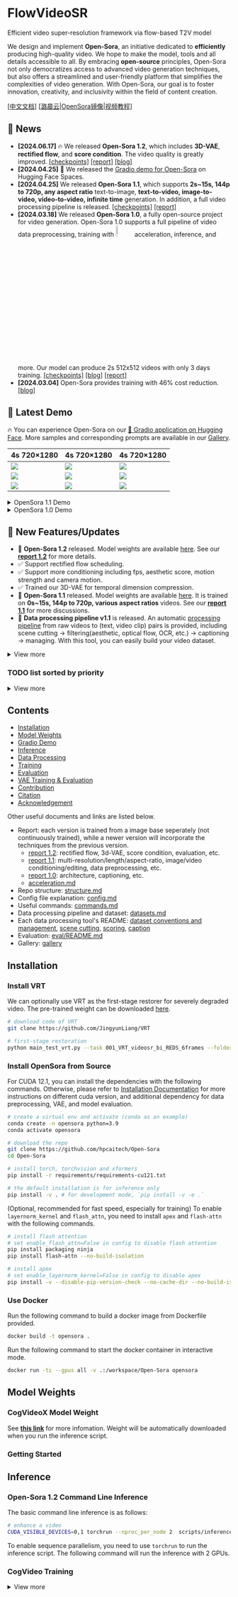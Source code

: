 # FlowVideoSR
Efficient video super-resolution framework via flow-based T2V model

We design and implement **Open-Sora**, an initiative dedicated to **efficiently** producing high-quality video. We hope to make the model,
tools and all details accessible to all. By embracing **open-source** principles,
Open-Sora not only democratizes access to advanced video generation techniques, but also offers a
streamlined and user-friendly platform that simplifies the complexities of video generation.
With Open-Sora, our goal is to foster innovation, creativity, and inclusivity within the field of content creation.

[[中文文档](/docs/zh_CN/README.md)] [[潞晨云](https://cloud.luchentech.com/)|[OpenSora镜像](https://cloud.luchentech.com/doc/docs/image/open-sora/)|[视频教程](https://www.bilibili.com/video/BV1ow4m1e7PX/?vd_source=c6b752764cd36ff0e535a768e35d98d2)]

## 📰 News

- **[2024.06.17]** 🔥 We released **Open-Sora 1.2**, which includes **3D-VAE**, **rectified flow**, and **score condition**. The video quality is greatly improved. [[checkpoints]](#open-sora-10-model-weights) [[report]](/docs/report_03.md)   [[blog]](https://hpc-ai.com/blog/open-sora-from-hpc-ai-tech-team-continues-open-source-generate-any-16-second-720p-hd-video-with-one-click-model-weights-ready-to-use)
- **[2024.04.25]** 🤗 We released the [Gradio demo for Open-Sora](https://huggingface.co/spaces/hpcai-tech/open-sora) on Hugging Face Spaces.
- **[2024.04.25]** We released **Open-Sora 1.1**, which supports **2s~15s, 144p to 720p, any aspect ratio** text-to-image, **text-to-video, image-to-video, video-to-video, infinite time** generation. In addition, a full video processing pipeline is released. [[checkpoints]]() [[report]](/docs/report_02.md)
- **[2024.03.18]** We released **Open-Sora 1.0**, a fully open-source project for video generation.
  Open-Sora 1.0 supports a full pipeline of video data preprocessing, training with
  <a href="https://github.com/hpcaitech/ColossalAI"><img src="assets/readme/colossal_ai.png" width="8%" ></a>
  acceleration,
  inference, and more. Our model can produce 2s 512x512 videos with only 3 days training. [[checkpoints]](#open-sora-10-model-weights)
  [[blog]](https://hpc-ai.com/blog/open-sora-v1.0) [[report]](/docs/report_01.md)
- **[2024.03.04]** Open-Sora provides training with 46% cost reduction.
  [[blog]](https://hpc-ai.com/blog/open-sora)

## 🎥 Latest Demo

🔥 You can experience Open-Sora on our [🤗 Gradio application on Hugging Face](https://huggingface.co/spaces/hpcai-tech/open-sora). More samples and corresponding prompts are available in our [Gallery](https://hpcaitech.github.io/Open-Sora/).

| **4s 720×1280**                                                                                                                                      | **4s 720×1280**                                                                                                                                      | **4s 720×1280**                                                                                                                                      |
| ---------------------------------------------------------------------------------------------------------------------------------------------------- | ---------------------------------------------------------------------------------------------------------------------------------------------------- | ---------------------------------------------------------------------------------------------------------------------------------------------------- |
| [<img src="assets/demo/v1.2/sample_0013.gif" width="">](https://github.com/hpcaitech/Open-Sora/assets/99191637/7895aab6-ed23-488c-8486-091480c26327) | [<img src="assets/demo/v1.2/sample_1718.gif" width="">](https://github.com/hpcaitech/Open-Sora/assets/99191637/20f07c7b-182b-4562-bbee-f1df74c86c9a) | [<img src="assets/demo/v1.2/sample_0087.gif" width="">](https://github.com/hpcaitech/Open-Sora/assets/99191637/3d897e0d-dc21-453a-b911-b3bda838acc2) |
| [<img src="assets/demo/v1.2/sample_0052.gif" width="">](https://github.com/hpcaitech/Open-Sora/assets/99191637/644bf938-96ce-44aa-b797-b3c0b513d64c) | [<img src="assets/demo/v1.2/sample_1719.gif" width="">](https://github.com/hpcaitech/Open-Sora/assets/99191637/272d88ac-4b4a-484d-a665-8d07431671d0) | [<img src="assets/demo/v1.2/sample_0002.gif" width="">](https://github.com/hpcaitech/Open-Sora/assets/99191637/ebbac621-c34e-4bb4-9543-1c34f8989764) |
| [<img src="assets/demo/v1.2/sample_0011.gif" width="">](https://github.com/hpcaitech/Open-Sora/assets/99191637/a1e3a1a3-4abd-45f5-8df2-6cced69da4ca) | [<img src="assets/demo/v1.2/sample_0004.gif" width="">](https://github.com/hpcaitech/Open-Sora/assets/99191637/d6ce9c13-28e1-4dff-9644-cc01f5f11926) | [<img src="assets/demo/v1.2/sample_0061.gif" width="">](https://github.com/hpcaitech/Open-Sora/assets/99191637/561978f8-f1b0-4f4d-ae7b-45bec9001b4a) |

<details>
<summary>OpenSora 1.1 Demo</summary>

| **2s 240×426**                                                                                                                                              | **2s 240×426**                                                                                                                                             |
| ----------------------------------------------------------------------------------------------------------------------------------------------------------- | ---------------------------------------------------------------------------------------------------------------------------------------------------------- |
| [<img src="assets/demo/sample_16x240x426_9.gif" width="">](https://github.com/hpcaitech/Open-Sora-dev/assets/99191637/c31ebc52-de39-4a4e-9b1e-9211d45e05b2) | [<img src="assets/demo/sora_16x240x426_26.gif" width="">](https://github.com/hpcaitech/Open-Sora-dev/assets/99191637/c31ebc52-de39-4a4e-9b1e-9211d45e05b2) |
| [<img src="assets/demo/sora_16x240x426_27.gif" width="">](https://github.com/hpcaitech/Open-Sora-dev/assets/99191637/f7ce4aaa-528f-40a8-be7a-72e61eaacbbd)  | [<img src="assets/demo/sora_16x240x426_40.gif" width="">](https://github.com/hpcaitech/Open-Sora-dev/assets/99191637/5d58d71e-1fda-4d90-9ad3-5f2f7b75c6a9) |

| **2s 426×240**                                                                                                                                             | **4s 480×854**                                                                                                                                              |
| ---------------------------------------------------------------------------------------------------------------------------------------------------------- | ----------------------------------------------------------------------------------------------------------------------------------------------------------- |
| [<img src="assets/demo/sora_16x426x240_24.gif" width="">](https://github.com/hpcaitech/Open-Sora-dev/assets/99191637/34ecb4a0-4eef-4286-ad4c-8e3a87e5a9fd) | [<img src="assets/demo/sample_32x480x854_9.gif" width="">](https://github.com/hpcaitech/Open-Sora-dev/assets/99191637/c1619333-25d7-42ba-a91c-18dbc1870b18) |

| **16s 320×320**                                                                                                                                        | **16s 224×448**                                                                                                                                        | **2s 426×240**                                                                                                                                            |
| ------------------------------------------------------------------------------------------------------------------------------------------------------ | ------------------------------------------------------------------------------------------------------------------------------------------------------ | --------------------------------------------------------------------------------------------------------------------------------------------------------- |
| [<img src="assets/demo/sample_16s_320x320.gif" width="">](https://github.com/hpcaitech/Open-Sora/assets/99191637/3cab536e-9b43-4b33-8da8-a0f9cf842ff2) | [<img src="assets/demo/sample_16s_224x448.gif" width="">](https://github.com/hpcaitech/Open-Sora/assets/99191637/9fb0b9e0-c6f4-4935-b29e-4cac10b373c4) | [<img src="assets/demo/sora_16x426x240_3.gif" width="">](https://github.com/hpcaitech/Open-Sora-dev/assets/99191637/3e892ad2-9543-4049-b005-643a4c1bf3bf) |

</details>

<details>
<summary>OpenSora 1.0 Demo</summary>

| **2s 512×512**                                                                                                                                                                 | **2s 512×512**                                                                                                                                                              | **2s 512×512**                                                                                                                                    |
| ------------------------------------------------------------------------------------------------------------------------------------------------------------------------------ | --------------------------------------------------------------------------------------------------------------------------------------------------------------------------- | ------------------------------------------------------------------------------------------------------------------------------------------------- |
| [<img src="assets/readme/sample_0.gif" width="">](https://github.com/hpcaitech/Open-Sora/assets/99191637/de1963d3-b43b-4e68-a670-bb821ebb6f80)                                 | [<img src="assets/readme/sample_1.gif" width="">](https://github.com/hpcaitech/Open-Sora/assets/99191637/13f8338f-3d42-4b71-8142-d234fbd746cc)                              | [<img src="assets/readme/sample_2.gif" width="">](https://github.com/hpcaitech/Open-Sora/assets/99191637/fa6a65a6-e32a-4d64-9a9e-eabb0ebb8c16)    |
| A serene night scene in a forested area. [...] The video is a time-lapse, capturing the transition from day to night, with the lake and forest serving as a constant backdrop. | A soaring drone footage captures the majestic beauty of a coastal cliff, [...] The water gently laps at the rock base and the greenery that clings to the top of the cliff. | The majestic beauty of a waterfall cascading down a cliff into a serene lake. [...] The camera angle provides a bird's eye view of the waterfall. |
| [<img src="assets/readme/sample_3.gif" width="">](https://github.com/hpcaitech/Open-Sora/assets/99191637/64232f84-1b36-4750-a6c0-3e610fa9aa94)                                 | [<img src="assets/readme/sample_4.gif" width="">](https://github.com/hpcaitech/Open-Sora/assets/99191637/983a1965-a374-41a7-a76b-c07941a6c1e9)                              | [<img src="assets/readme/sample_5.gif" width="">](https://github.com/hpcaitech/Open-Sora/assets/99191637/ec10c879-9767-4c31-865f-2e8d6cf11e65)    |
| A bustling city street at night, filled with the glow of car headlights and the ambient light of streetlights. [...]                                                           | The vibrant beauty of a sunflower field. The sunflowers are arranged in neat rows, creating a sense of order and symmetry. [...]                                            | A serene underwater scene featuring a sea turtle swimming through a coral reef. The turtle, with its greenish-brown shell [...]                   |

Videos are downsampled to `.gif` for display. Click for original videos. Prompts are trimmed for display,
see [here](/assets/texts/t2v_samples.txt) for full prompts.

</details>

## 🔆 New Features/Updates

- 📍 **Open-Sora 1.2** released. Model weights are available [here](#model-weights). See our **[report 1.2](/docs/report_03.md)** for more details.
- ✅ Support rectified flow scheduling.
- ✅ Support more conditioning including fps, aesthetic score, motion strength and camera motion.
- ✅ Trained our 3D-VAE for temporal dimension compression.
- 📍 **Open-Sora 1.1** released. Model weights are available [here](#model-weights). It is trained on **0s~15s, 144p to 720p, various aspect ratios** videos. See our **[report 1.1](/docs/report_02.md)** for more discussions.
- 🔧 **Data processing pipeline v1.1** is released. An automatic [processing pipeline](#data-processing) from raw videos to (text, video clip) pairs is provided, including scene cutting $\rightarrow$ filtering(aesthetic, optical flow, OCR, etc.) $\rightarrow$ captioning $\rightarrow$ managing. With this tool, you can easily build your video dataset.

<details>
<summary>View more</summary>

- ✅ Improved ST-DiT architecture includes rope positional encoding, qk norm, longer text length, etc.
- ✅ Support training with any resolution, aspect ratio, and duration (including images).
- ✅ Support image and video conditioning and video editing, and thus support animating images, connecting videos, etc.
- 📍 **Open-Sora 1.0** released. Model weights are available [here](#model-weights). With only 400K video clips and 200 H800
  days (compared with 152M samples in Stable Video Diffusion), we are able to generate 2s 512×512 videos. See our **[report 1.0](docs/report_01.md)** for more discussions.
- ✅ Three-stage training from an image diffusion model to a video diffusion model. We provide the weights for each
  stage.
- ✅ Support training acceleration including accelerated transformer, faster T5 and VAE, and sequence parallelism.
  Open-Sora improves **55%** training speed when training on 64x512x512 videos. Details locates
  at [acceleration.md](docs/acceleration.md).
- 🔧 **Data preprocessing pipeline v1.0**,
  including [downloading](tools/datasets/README.md), [video cutting](tools/scene_cut/README.md),
  and [captioning](tools/caption/README.md) tools. Our data collection plan can be found
  at [datasets.md](docs/datasets.md).
- ✅ We find VQ-VAE from [VideoGPT](https://wilson1yan.github.io/videogpt/index.html) has a low quality and thus adopt a
  better VAE from [Stability-AI](https://huggingface.co/stabilityai/sd-vae-ft-mse-original). We also find patching in
  the time dimension deteriorates the quality. See our **[report](docs/report_01.md)** for more discussions.
- ✅ We investigate different architectures including DiT, Latte, and our proposed STDiT. Our **STDiT** achieves a better
  trade-off between quality and speed. See our **[report](docs/report_01.md)** for more discussions.
- ✅ Support clip and T5 text conditioning.
- ✅ By viewing images as one-frame videos, our project supports training DiT on both images and videos (e.g., ImageNet &
  UCF101). See [commands.md](docs/commands.md) for more instructions.
- ✅ Support inference with official weights
  from [DiT](https://github.com/facebookresearch/DiT), [Latte](https://github.com/Vchitect/Latte),
  and [PixArt](https://pixart-alpha.github.io/).
- ✅ Refactor the codebase. See [structure.md](docs/structure.md) to learn the project structure and how to use the
  config files.

</details>

### TODO list sorted by priority

<details>
<summary>View more</summary>

- [x] Training Video-VAE and adapt our model to new VAE.
- [x] Scaling model parameters and dataset size.
- [x] Incoporate a better scheduler (rectified flow).
- [x] Evaluation pipeline.
- [x] Complete the data processing pipeline (including dense optical flow, aesthetics scores, text-image similarity, etc.). See [the dataset](/docs/datasets.md) for more information
- [x] Support image and video conditioning.
- [x] Support variable aspect ratios, resolutions, durations.

</details>

## Contents

- [Installation](#installation)
- [Model Weights](#model-weights)
- [Gradio Demo](#gradio-demo)
- [Inference](#inference)
- [Data Processing](#data-processing)
- [Training](#training)
- [Evaluation](#evaluation)
- [VAE Training & Evaluation](#vae-training--evaluation)
- [Contribution](#contribution)
- [Citation](#citation)
- [Acknowledgement](#acknowledgement)

Other useful documents and links are listed below.

- Report: each version is trained from a image base seperately (not continuously trained), while a newer version will incorporate the techniques from the previous version.
  - [report 1.2](docs/report_03.md): rectified flow, 3d-VAE, score condition, evaluation, etc.
  - [report 1.1](docs/report_02.md): multi-resolution/length/aspect-ratio, image/video conditioning/editing, data preprocessing, etc.
  - [report 1.0](docs/report_01.md): architecture, captioning, etc.
  - [acceleration.md](docs/acceleration.md)
- Repo structure: [structure.md](docs/structure.md)
- Config file explanation: [config.md](docs/config.md)
- Useful commands: [commands.md](docs/commands.md)
- Data processing pipeline and dataset: [datasets.md](docs/datasets.md)
- Each data processing tool's README: [dataset conventions and management](/tools/datasets/README.md), [scene cutting](/tools/scene_cut/README.md), [scoring](/tools/scoring/README.md), [caption](/tools/caption/README.md)
- Evaluation: [eval/README.md](/eval/README.md)
- Gallery: [gallery](https://hpcaitech.github.io/Open-Sora/)

## Installation

### Install VRT
We can optionally use VRT as the first-stage restorer for severely degraded video. The pre-trained weight can be downloaded [here](https://github.com/JingyunLiang/VRT/releases/download/v0.0/001_VRT_videosr_bi_REDS_6frames.pth). 

```bash
# download code of VRT
git clone https://github.com/JingyunLiang/VRT

# first-stage restoration
python main_test_vrt.py --task 001_VRT_videosr_bi_REDS_6frames --folder_lq YOUR_LQ_PATH --folder_gt YOUR_GT_PATH --tile 40 128 128 --tile_overlap 2 20 20 --save_result
```

### Install OpenSora from Source

For CUDA 12.1, you can install the dependencies with the following commands. Otherwise, please refer to [Installation Documentation](docs/installation.md) for more instructions on different cuda version, and additional dependency for data preprocessing, VAE, and model evaluation.

```bash
# create a virtual env and activate (conda as an example)
conda create -n opensora python=3.9
conda activate opensora

# download the repo
git clone https://github.com/hpcaitech/Open-Sora
cd Open-Sora

# install torch, torchvision and xformers
pip install -r requirements/requirements-cu121.txt

# the default installation is for inference only
pip install -v . # for development mode, `pip install -v -e .`
```

(Optional, recommended for fast speed, especially for training) To enable `layernorm_kernel` and `flash_attn`, you need to install `apex` and `flash-attn` with the following commands.

```bash
# install flash attention
# set enable_flash_attn=False in config to disable flash attention
pip install packaging ninja
pip install flash-attn --no-build-isolation

# install apex
# set enable_layernorm_kernel=False in config to disable apex
pip install -v --disable-pip-version-check --no-cache-dir --no-build-isolation --config-settings "--build-option=--cpp_ext" --config-settings "--build-option=--cuda_ext" git+https://github.com/NVIDIA/apex.git
```

### Use Docker

Run the following command to build a docker image from Dockerfile provided.

```bash
docker build -t opensora .
```

Run the following command to start the docker container in interactive mode.

```bash
docker run -ti --gpus all -v .:/workspace/Open-Sora opensora
```

## Model Weights

### CogVideoX Model Weight
See **[this link](https://huggingface.co/THUDM/CogVideoX-2b)** for more infomation. Weight will be automatically downloaded when you run the inference script.


### Getting Started


## Inference

### Open-Sora 1.2 Command Line Inference

The basic command line inference is as follows:

```bash
# enhance a video
CUDA_VISIBLE_DEVICES=0,1 torchrun --nproc_per_node 2  scripts/inference_sr_tiled_chunked_lora_controlnext.py ./configs/CogVideoX_sr/inference/sample_apple_lora_controlnext.py
```

To enable sequence parallelism, you need to use `torchrun` to run the inference script. The following command will run the inference with 2 GPUs.


### CogVideo Training

<details>
<summary>View more</summary>

Once you prepare the data in a `csv` file, run the following commands to launch training on a single node.

```bash
# one node
torchrun --nproc_per_node=6 --nnodes=1 --node_rank=0 --master_addr=127.0.0.1 --master_port=29500 ./scripts/train_sr_woema_lora_controlnext.py ./configs/CogVideoX_sr/train/sr_YouHQ_video_compression_lora_controlnext.py
```

</details>



